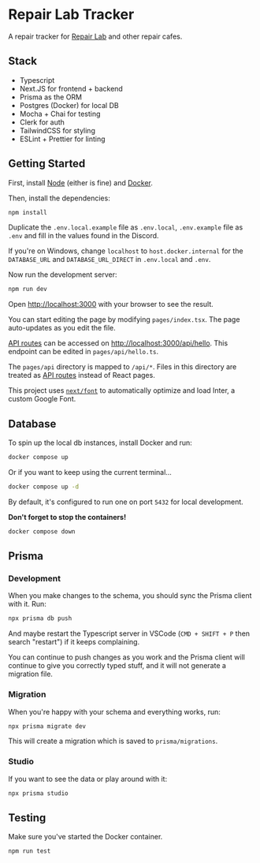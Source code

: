 # Repair Lab Tracker

A repair tracker for [Repair Lab](https://repairlab.myfreesites.net/) and other repair cafes.

## Stack

- Typescript
- Next.JS for frontend + backend
- Prisma as the ORM
- Postgres (Docker) for local DB
- Mocha + Chai for testing
- Clerk for auth
- TailwindCSS for styling
- ESLint + Prettier for linting

## Getting Started

First, install [Node](https://nodejs.org/en/download/) (either is fine) and [Docker](https://docs.docker.com/get-docker/).

Then, install the dependencies:

```bash
npm install
```

Duplicate the `.env.local.example` file as `.env.local`, `.env.example` file as `.env` and fill in the values found in the Discord.

If you're on Windows, change `localhost` to `host.docker.internal` for the `DATABASE_URL` and `DATABASE_URL_DIRECT` in `.env.local` and `.env`.

Now run the development server:

```bash
npm run dev
```

Open [http://localhost:3000](http://localhost:3000) with your browser to see the result.

You can start editing the page by modifying `pages/index.tsx`. The page auto-updates as you edit the file.

[API routes](https://nextjs.org/docs/api-routes/introduction) can be accessed on [http://localhost:3000/api/hello](http://localhost:3000/api/hello). This endpoint can be edited in `pages/api/hello.ts`.

The `pages/api` directory is mapped to `/api/*`. Files in this directory are treated as [API routes](https://nextjs.org/docs/api-routes/introduction) instead of React pages.

This project uses [`next/font`](https://nextjs.org/docs/basic-features/font-optimization) to automatically optimize and load Inter, a custom Google Font.

## Database

To spin up the local db instances, install Docker and run:

```sh
docker compose up
```

Or if you want to keep using the current terminal...

```sh
docker compose up -d
```

By default, it's configured to run one on port `5432` for local development.

**Don't forget to stop the containers!**

```sh
docker compose down
```

## Prisma

### Development

When you make changes to the schema, you should sync the Prisma client with it. Run:

```sh
npx prisma db push
```

And maybe restart the Typescript server in VSCode (`CMD + SHIFT + P` then search "restart") if it keeps complaining.

You can continue to push changes as you work and the Prisma client will continue to give you correctly typed stuff, and it will not generate a migration file.

### Migration

When you're happy with your schema and everything works, run:

```sh
npx prisma migrate dev
```

This will create a migration which is saved to `prisma/migrations`.

### Studio

If you want to see the data or play around with it:

```sh
npx prisma studio
```

## Testing

Make sure you've started the Docker container.

```sh
npm run test
```
